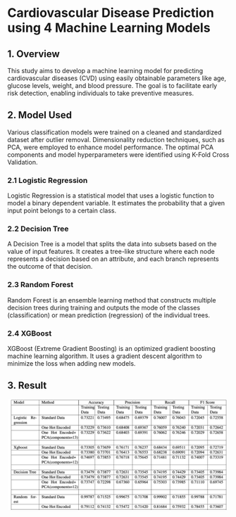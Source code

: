 ﻿# Cardiovascular Disease Prediction using 4 Machine Learning Models</H1>

## 1. Overview
This study aims to develop a machine learning model for predicting cardiovascular diseases (CVD) using easily obtainable parameters like age, glucose levels, weight, and blood pressure. The goal is to facilitate early risk detection, enabling individuals to take preventive measures.

## 2. Model Used
Various classification models were trained on a cleaned and standardized dataset after outlier removal. Dimensionality reduction techniques, such as PCA, were employed to enhance model performance. The optimal PCA components and model hyperparameters were identified using K-Fold Cross Validation.

### 2.1 Logistic Regression
Logistic Regression is a statistical model that uses a logistic function to model a binary dependent variable. It estimates the probability that a given input point belongs to a certain class.

### 2.2 Decision Tree
A Decision Tree is a model that splits the data into subsets based on the value of input features. It creates a tree-like structure where each node represents a decision based on an attribute, and each branch represents the outcome of that decision.

### 2.3 Random Forest
Random Forest is an ensemble learning method that constructs multiple decision trees during training and outputs the mode of the classes (classification) or mean prediction (regression) of the individual trees.

### 2.4 XGBoost
XGBoost (Extreme Gradient Boosting) is an optimized gradient boosting machine learning algorithm. It uses a gradient descent algorithm to minimize the loss when adding new models.

## 3. Result
<p align="center">
  <img src="metric.png" alt="VGG-16 Blocks" width="500"/>
</p>